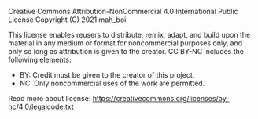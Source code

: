 Creative Commons Attribution-NonCommercial 4.0 International Public License
Copyright (C) 2021 mah_boi

This license enables reusers to distribute, remix, adapt, and build upon the material in any medium or format for noncommercial purposes only, and only so long as attribution is given to the creator. CC BY-NC includes the following elements:

 * BY: Credit must be given to the creator of this project.
 * NC: Only noncommercial uses of the work are permitted.

Read more about license: https://creativecommons.org/licenses/by-nc/4.0/legalcode.txt
